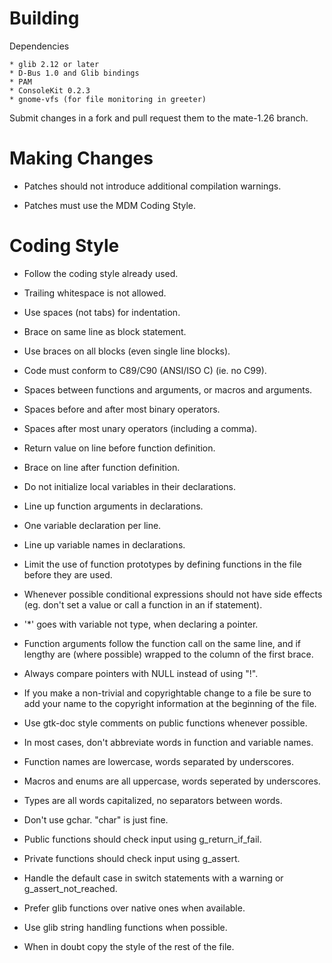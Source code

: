 Building
========

Dependencies

    * glib 2.12 or later
    * D-Bus 1.0 and Glib bindings
    * PAM
    * ConsoleKit 0.2.3
    * gnome-vfs (for file monitoring in greeter)

Submit changes in a fork and pull request them to the mate-1.26 branch.

Making Changes
==============


 * Patches should not introduce additional compilation warnings.

 * Patches must use the MDM Coding Style.


Coding Style
============

 * Follow the coding style already used.
 * Trailing whitespace is not allowed.
 * Use spaces (not tabs) for indentation.
 * Brace on same line as block statement.
 * Use braces on all blocks (even single line blocks).
 * Code must conform to C89/C90 (ANSI/ISO C) (ie. no C99).
 * Spaces between functions and arguments, or macros and arguments.
 * Spaces before and after most binary operators.
 * Spaces after most unary operators (including a comma).
 * Return value on line before function definition.
 * Brace on line after function definition.
 * Do not initialize local variables in their declarations.
 * Line up function arguments in declarations.
 * One variable declaration per line.
 * Line up variable names in declarations.
 * Limit the use of function prototypes by defining functions
   in the file before they are used.
 * Whenever possible conditional expressions should not have side
   effects (eg. don't set a value or call a function in an if
   statement).
 * '*' goes with variable not type, when declaring a pointer.
 * Function arguments follow the function call on the same line, and if
   lengthy are (where possible) wrapped to the column of the first brace.
 * Always compare pointers with NULL instead of using "!".
 * If you make a non-trivial and copyrightable change to a file
   be sure to add your name to the copyright information at the
   beginning of the file.
 * Use gtk-doc style comments on public functions whenever possible.
 * In most cases, don't abbreviate words in function and variable names.
 * Function names are lowercase, words separated by underscores.
 * Macros and enums are all uppercase, words seperated by
   underscores.
 * Types are all words capitalized, no separators between words.

 * Don't use gchar.  "char" is just fine.
 * Public functions should check input using g_return_if_fail.
 * Private functions should check input using g_assert.
 * Handle the default case in switch statements with
   a warning or g_assert_not_reached.
 * Prefer glib functions over native ones when available.
 * Use glib string handling functions when possible.

 * When in doubt copy the style of the rest of the file.
